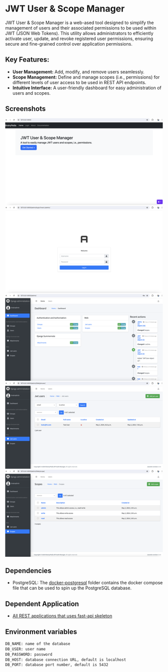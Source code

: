 # JWT User & Scope Manager

JWT User & Scope Manager is a web-ased tool designed to simplify the management of users and their associated permissions to be used within JWT (JSON Web Tokens). 
This utility allows administrators to efficiently  activate user, update, and revoke registered user permissions, ensuring secure and fine-grained control over application permissions.

## Key Features:
- **User Management:** Add, modify, and remove users seamlessly.
- **Scope Management:** Define and manage scopes (i.e., permissions) for different levels of user access to be used in REST API endpoints.
- **Intuitive Interface:** A user-friendly dashboard for easy administration of users and scopes.

## Screenshots
![](images/index.png)
![](images/login.png)
![](images/overview.png)
![](images/users.png)
![](images/scopes.png)

## Dependencies
- PostgreSQL: The [docker-postgresql](docker-postgresql) folder contains the docker compose file that can be used to spin up the PostgreSQL database.

## Dependent Application
- [All REST applications that uses fast-api skeleton](https://github.com/sensein/fastapi-skeleton)

## Environment variables
```bash
DB_NAME: name of the database
DB_USER: user name
DB_PASSWORD: password
DB_HOST: database connection URL, default is localhost
DB_PORT: database port number, default is 5432
```